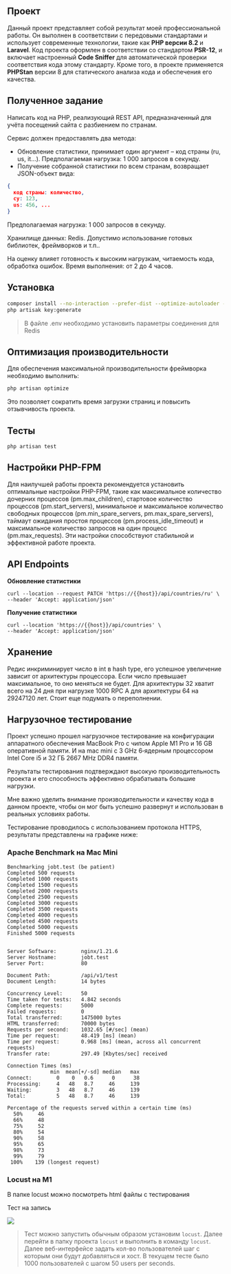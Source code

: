 ## Проект

Данный проект представляет собой результат моей профессиональной работы.
Он выполнен в соответствии с передовыми стандартами и использует современные технологии, такие как **PHP версии 8.2** и **Laravel**. Код проекта оформлен в соответствии со стандартом **PSR-12**, и включает настроенный **Code Sniffer** для автоматической проверки соответствия кода этому стандарту. Кроме того, в проекте применяется **PHPStan** версии 8 для статического анализа кода и обеспечения его качества.

## Полученное задание

Написать код на PHP, реализующий REST API, предназначенный для учёта посещений сайта с разбиением по странам.

Сервис должен предоставлять два метода:

- Обновление статистики, принимает один аргумент – код страны (ru, us, it...).
  Предполагаемая нагрузка: 1 000 запросов в секунду.
- Получение собранной статистики по всем странам, возвращает JSON-объект вида:
```json
{ 
  код страны: количество,
  cy: 123,
  us: 456, ... 
}
```
  Предполагаемая нагрузка: 1 000 запросов в секунду.

Хранилище данных: Redis.
Допустимо использование готовых библиотек, фреймворков и т.п..

На оценку влияет готовность к высоким нагрузкам, читаемость кода, обработка ошибок.
Время выполнения: от 2 до 4 часов.

## Установка

```bash
composer install --no-interaction --prefer-dist --optimize-autoloader --no-dev
php artisak key:generate
```
> В файле .env необходимо установить параметры соединения для Redis

## Оптимизация производительности

Для обеспечения максимальной производительности фреймворка необходимо выполнить:

```bash
php artisan optimize
```

Это позволяет сократить время загрузки страниц и повысить отзывчивость проекта.

## Тесты
```shell
php artisan test
```

## Настройки PHP-FPM

Для наилучшей работы проекта рекомендуется установить оптимальные настройки PHP-FPM, такие как максимальное количество дочерних процессов (pm.max_children), стартовое количество процессов (pm.start_servers), минимальное и максимальное количество свободных процессов (pm.min_spare_servers, pm.max_spare_servers), таймаут ожидания простоя процессов (pm.process_idle_timeout) и максимальное количество запросов на один процесс (pm.max_requests). Эти настройки способствуют стабильной и эффективной работе проекта.

## API Endpoints
**Обновление статистики**
```shell
curl --location --request PATCH 'https://{{host}}/api/countries/ru' \
--header 'Accept: application/json' 
```
**Получение статистики**
```shell
curl --location 'https://{{host}}/api/countries' \
--header 'Accept: application/json'
```
## Хранение
Редис инкриминирует число в int в hash type, его успешное увеличение зависит от архитектуры 
процессора. Если число превышает максимальное, то оно меняться не будет.
Для архитектуры 32 хватит всего на 24 дня при нагрузке 1000 RPC
А для архитектуры 64 на 29247120 лет.
Стоит еще подумать о переполнении.

## Нагрузочное тестирование

Проект успешно прошел нагрузочное тестирование на конфигурации аппаратного обеспечения MacBook Pro с чипом Apple M1 Pro и 16 GB оперативной памяти.
И на mac mini с 3 GHz 6‑ядерным процессором Intel Core i5 и 32 ГБ 2667 MHz DDR4 памяти.

Результаты тестирования подтверждают высокую производительность проекта и его способность эффективно обрабатывать большие нагрузки.

Мне важно уделить внимание производительности и качеству кода в данном проекте, чтобы он мог быть успешно развернут и использован в реальных условиях работы.

Тестирование проводилось с использованием протокола HTTPS, результаты представлены на графике ниже:

### Apache Benchmark на Mac Mini
```text
Benchmarking jobt.test (be patient)
Completed 500 requests
Completed 1000 requests
Completed 1500 requests
Completed 2000 requests
Completed 2500 requests
Completed 3000 requests
Completed 3500 requests
Completed 4000 requests
Completed 4500 requests
Completed 5000 requests
Finished 5000 requests


Server Software:        nginx/1.21.6
Server Hostname:        jobt.test
Server Port:            80

Document Path:          /api/v1/test
Document Length:        14 bytes

Concurrency Level:      50
Time taken for tests:   4.842 seconds
Complete requests:      5000
Failed requests:        0
Total transferred:      1475000 bytes
HTML transferred:       70000 bytes
Requests per second:    1032.65 [#/sec] (mean)
Time per request:       48.419 [ms] (mean)
Time per request:       0.968 [ms] (mean, across all concurrent requests)
Transfer rate:          297.49 [Kbytes/sec] received

Connection Times (ms)
              min  mean[+/-sd] median   max
Connect:        0    0   0.6      0      38
Processing:     4   48   8.7     46     139
Waiting:        3   48   8.7     46     139
Total:          5   48   8.7     46     139

Percentage of the requests served within a certain time (ms)
  50%     46
  66%     48
  75%     52
  80%     54
  90%     58
  95%     65
  98%     73
  99%     79
 100%    139 (longest request)
```

### Locust на M1
В папке locust можно посмотреть html файлы с тестирования

Тест на запись

<img src="https://github.com/agoalofalife/job-test/blob/main/locust/Screenshot.png">


> Тест можно запустить обычным образом установим `locust`. Далее перейти в папку проекта
> `locust` и выполнить в команду `locust`. Далее веб-интерфейсе задать кол-во пользователей
> шаг с которым они будут добавляться и хост. В текущем тесте было 1000 пользователей с шагом 50 users per seconds.

